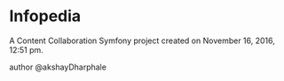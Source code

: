 Infopedia
====

A Content Collaboration Symfony project created on November 16, 2016, 12:51 pm.

author @akshayDharphale